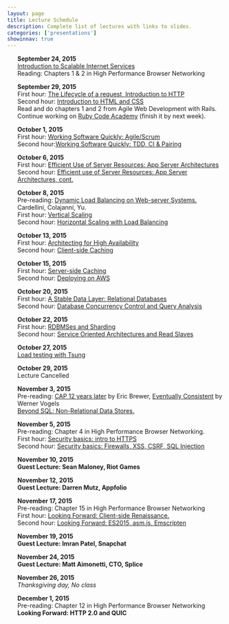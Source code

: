```yaml
---
layout: page
title: Lecture Schedule
description: Complete list of lectures with links to slides.
categories: ['presentations']
showinnav: true
---
```


<ul>
<section>
<p>
<b>September 24, 2015</br></b>
<a href="lecture_2015_09_24.pdf">Introduction to Scalable Internet
Services</a>
</br>
Reading: Chapters 1 & 2 in High Performance Browser Networking</br>
</p>
</section>
</ul>

<ul>
<section>
<p>
<b>September 29, 2015</br></b>
First hour: <a href="lecture_2015_09_29.pdf">The Lifecycle of a request, Introduction to HTTP</a>
</br>
Second hour: <a href="lecture_2015_09_29.pdf">Introduction to HTML and CSS</a>
</br>
Read and do chapters 1 and 2 from Agile Web Development with Rails.
Continue working on <a href="http://www.codecademy.com/en/tracks/ruby/">Ruby Code Academy</a> (finish it by next week).
</section>
</ul>

<ul>
<section>
<p>
<b>October 1, 2015</br></b>
First hour: <a href="lecture_2015_10_01.pdf">Working Software Quickly:
Agile/Scrum</a><br>
Second hour:<a href="lecture_2015_10_01.pdf">Working Software Quickly: TDD, CI &
Pairing</a><br>
</p>
</section>
</ul>




<ul>
<section>
<p>
<b>October 6, 2015</br></b>
<!-- Pre-reading: <a href="https://cs.uwaterloo.ca/~brecht/papers/getpaper.php?file=eurosys-2007.pdf">Comparing the Performance of Web Server Architectures</a>, Pariag et al.</br> -->
First hour: <a href="lecture_2015_10_06.pdf">Efficient Use of Server Resources: App Server Architectures</a></br>
Second hour: <a href="lecture_2015_10_06.pdf">Efficient use of Server Resources: App Server Architectures, cont. </a></br>
</p>
</section>
</ul>

<ul>
<section>
<p>
<b>October 8, 2015<br></b>
Pre-reading: <a href="http://www.ics.uci.edu/~cs230/reading/DLB.pdf">Dynamic Load Balancing on Web-server Systems. </a> Cardellini, Colajanni, Yu.<br>
First hour: <a href="lecture_2015_10_08.pdf">Vertical Scaling</a><br>
Second hour: <a href="lecture_2015_10_08.pdf">Horizontal Scaling with Load
Balancing</a><br>
</p>
</section>
</ul>

<ul>
<section>
<p>
<b>October 13, 2015<br></b>
First hour: <a href="lecture_2015_10_13.pdf">Architecting for High
Availability</a><br>
Second hour: <a href="lecture_2015_10_13.pdf">Client-side Caching</a><br>
</p>
</section>
</ul>


<ul>
<section>
<p>
<b>October 15, 2015</br></b>
First hour: <a href="lecture_2015_10_15.pdf">Server-side Caching</a></br>
Second hour: <a href="lecture_2015_10_15.pdf">Deploying on AWS</a></br>
</p>
</section>
</ul>


<ul>
<section>
<p>
<b>October 20, 2015</br></b>
First hour: <a href="lecture_2015_10_20.pdf">A Stable Data Layer: Relational Databases</a></br>
Second hour: <a href="lecture_2015_10_20.pdf">Database Concurrency Control and Query Analysis</a></br>
</p>
</section>
</ul>


<ul>
<section>
<p>
<b>October 22, 2015</br></b>
First hour: <a href="lecture_2015_10_22.pdf">RDBMSes and Sharding</a></br>
Second hour: <a href="lecture_2015_10_22.pdf">Service Oriented Architectures and Read Slaves</a></br>
</p>
</section>
</ul>
<ul>
<section>
<p>
<b>October 27, 2015</br></b>
<a href="lecture_2015_10_27.pdf">Load testing with Tsung</a></br>
</p>
</section>
</ul>

<ul>
<section>
<p>
<b>October 29, 2015</br></b>
Lecture Cancelled
</ul>


<ul>
<section>
<p>
<b>November 3, 2015</br></b>
Pre-reading: 
<a
href="http://www.realtechsupport.org/UB/NP/Numeracy_CAP%2B12Years_2012.pdf"> CAP 12 years later</a> by Eric Brewer, 
<a href="vogels.pdf">Eventually Consistent</a> by Werner Vogels<br>
<a href="lecture_2015_11_03.pdf"> Beyond SQL: Non-Relational Data Stores.</a></br>
</p>
</section>
</ul>

<ul>
<section>
<p>
<b>November 5, 2015</br></b>
Pre-reading: Chapter 4 in High Performance Browser Networking.</br>
First hour: <a href="lecture_2015_11_05.pdf">Security basics: intro to HTTPS</a></br>
Second hour: <a href="lecture_2015_11_05.pdf">Security basics: Firewalls, XSS, CSRF, SQL Injection</a></br>
</p>
</section>
</ul>

<ul>
<section>
<p>
<b>November 10, 2015</br></b>
<b>Guest Lecture: Sean Maloney, Riot Games <br></b>
</p>
</section>
</ul>


<ul>
<section>
<p>
<b>November 12, 2015</br></b>
<b >Guest Lecture: Darren Mutz, Appfolio</b></br>
</p>
</section>
</ul>
<ul>
<section>
<p>
<b>November 17, 2015</br></b>
Pre-reading: Chapter 15 in High Performance Browser Networking</br>
First hour: <a href="lecture_2015_11_17.pdf">Looking Forward: Client-side Renaissance.</a></br>
Second hour: <a href="lecture_2015_11_17.pdf">Looking Forward: ES2015, asm.js, Emscripten</a></br>
</p>
</section>
</ul>


<ul>
<section>
<p>
<b>November 19, 2015</br></b>
<b>Guest Lecture: Imran Patel, Snapchat</b><br> 
</p>
</section>
</ul>
<ul>
<section>
<p>
<b>November 24, 2015</br></b>
<b >Guest Lecture: Matt Aimonetti, CTO, Splice</b></br>
</p>
</section>
</ul>


<ul>
<section>
<p>
<b>November 26, 2015</br></b>
<em>Thanksgiving day, No class</em>
</p>
</section>
</ul>


<ul>
<section>
<p>
<b>December 1, 2015</br></b>
Pre-reading: Chapter 12 in High Performance Browser Networking</br>
<b href="lecture_06_03.pdf">Looking Forward: HTTP 2.0 and QUIC</b></br>
</p>
</section>
</ul>


